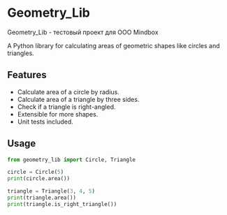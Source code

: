 # Geometry_Lib
Geometry_Lib - тестовый проект для ООО Mindbox

A Python library for calculating areas of geometric shapes like circles and triangles.

## Features

- Calculate area of a circle by radius.
- Calculate area of a triangle by three sides.
- Check if a triangle is right-angled.
- Extensible for more shapes.
- Unit tests included.

## Usage

```python
from geometry_lib import Circle, Triangle

circle = Circle(5)
print(circle.area())

triangle = Triangle(3, 4, 5)
print(triangle.area())
print(triangle.is_right_triangle())